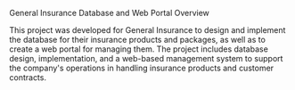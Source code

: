General Insurance Database and Web Portal
Overview

This project was developed for General Insurance to design and implement the database for their insurance products and packages, as well as to create a web portal for managing them. The project includes database design, implementation, and a web-based management system to support the company's operations in handling insurance products and customer contracts.